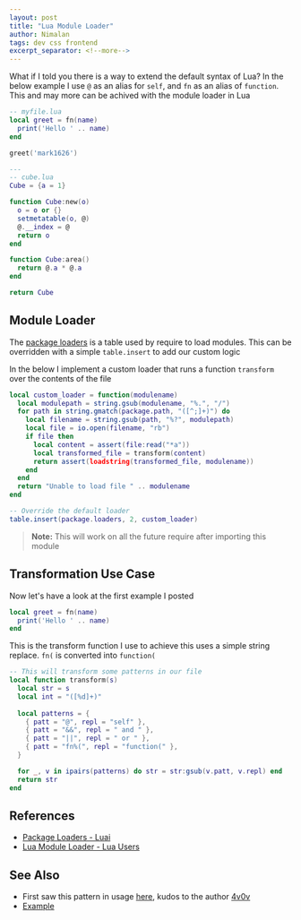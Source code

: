 ```yaml
---
layout: post
title: "Lua Module Loader"
author: Nimalan
tags: dev css frontend
excerpt_separator: <!--more-->
---
```


What if I told you there is a way to extend the default syntax of Lua? In the below example I use `@` as an alias for `self`, and `fn` as an alias of `function`. This and may more can be achived with the module loader in Lua

```lua
-- myfile.lua
local greet = fn(name)
  print('Hello ' .. name)
end

greet('mark1626')

---
-- cube.lua
Cube = {a = 1}

function Cube:new(o)
  o = o or {}
  setmetatable(o, @)
  @.__index = @
  return o
end

function Cube:area()
  return @.a * @.a
end

return Cube
```

<!--more-->

## Module Loader

The [package loaders](http://www.lua.org/manual/5.1/manual.html#pdf-package.loaders) is a table used by require to load modules. This can be overridden with a simple `table.insert` to add our custom logic

In the below I implement a custom loader that runs a function `transform` over the contents of the file

```lua
local custom_loader = function(modulename)
  local modulepath = string.gsub(modulename, "%.", "/")
  for path in string.gmatch(package.path, "([^;]+)") do
    local filename = string.gsub(path, "%?", modulepath)
    local file = io.open(filename, "rb")
    if file then
      local content = assert(file:read("*a"))
      local transformed_file = transform(content)
      return assert(loadstring(transformed_file, modulename))
    end
  end
  return "Unable to load file " .. modulename
end

-- Override the default loader
table.insert(package.loaders, 2, custom_loader)
```

> **Note:** This will work on all the future require after importing this module

## Transformation Use Case

Now let's have a look at the first example I posted

```lua
local greet = fn(name)
  print('Hello ' .. name)
end
```

This is the transform function I use to achieve this uses a simple string replace. `fn(` is converted into `function(`

```lua
-- This will transform some patterns in our file
local function transform(s)
  local str = s
  local int = "([%d]+)"
  
  local patterns = {
    { patt = "@", repl = "self" },
    { patt = "&&", repl = " and " },
    { patt = "||", repl = " or " },
    { patt = "fn%(", repl = "function(" },
  }

  for _, v in ipairs(patterns) do str = str:gsub(v.patt, v.repl) end
  return str
end
```

## References

- [Package Loaders - Luai](https://pgl.yoyo.org/luai/i/package.loaders)
- [Lua Module Loader - Lua Users](http://lua-users.org/wiki/LuaModulesLoader)

## See Also

- First saw this pattern in usage [here](https://github.com/4v0v/k1n3m4t1ks/blob/master/monkey.lua), kudos to the author [4v0v](https://github.com/4v0v)
- [Example](https://github.com/Mark1626/Paraphernalia/tree/master/lua-package-loader)
